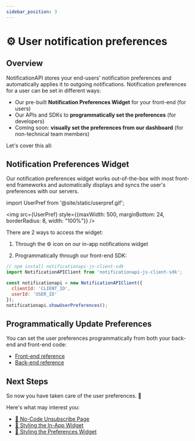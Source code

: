 ```yaml
---
sidebar_position: 3
---
```


# ⚙️ User notification preferences

## Overview

NotificationAPI stores your end-users' notification preferences and automatically applies it to outgoing notifications. Notification preferences for a user can be set in different ways:

- Our pre-built **Notification Preferences Widget** for your front-end (for users)
- Our APIs and SDKs to **programmatically set the preferences** (for developers)
- Coming soon: **visually set the preferences from our dashboard** (for non-technical team members)

Let's cover this all:

## Notification Preferences Widget

Our notification preferences widget works out-of-the-box with most front-end frameworks and automatically displays and syncs the user's preferences with our servers.

import UserPref from '@site/static/userpref.gif';

<img src={UserPref} style={{maxWidth: 500, marginBottom: 24, borderRadius: 8, width: "100%"}} />

There are 2 ways to access the widget:

1. Through the ⚙️ icon on our in-app notifications widget

2. Programmatically through our front-end SDK:

```js
// npm install notificationapi-js-client-sdk
import NotificationAPIClient from 'notificationapi-js-client-sdk';

const notificationapi = new NotificationAPIClient({
  clientId: 'CLIENT_ID',
  userId: 'USER_ID'
});
notificationapi.showUserPreferences();
```

## Programmatically Update Preferences

You can set the user preferences programmatically from both your back-end and front-end code:

- [Front-end reference](../reference/js-client#set-user-preferences)
- [Back-end reference](../reference/server#set-user-preferences)

## Next Steps

So now you have taken care of the user preferences. 🎉

Here's what may interest you:

- [🙉 No-Code Unsubscribe Page](../components/unsubscribe-page)
- [🎨 Styling the In-App Widget](../components/inapp#styling-and-branding)
- [🌈 Styling the Preferences Widget](../components/user-preferences#styling-and-branding)
